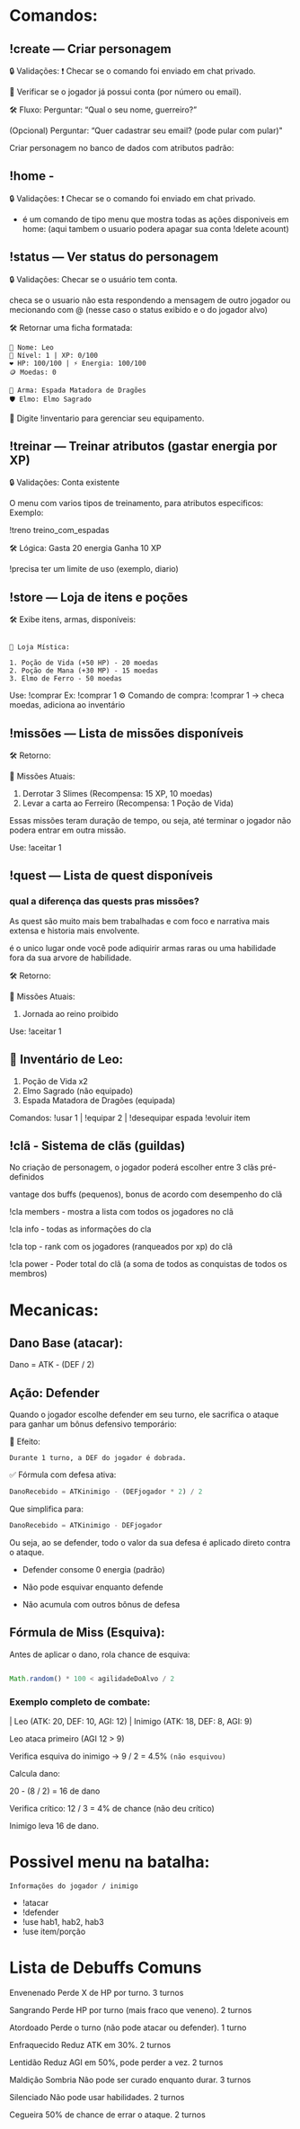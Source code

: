 # Comandos:

## !create — Criar personagem

🔒 Validações:
❗ Checar se o comando foi enviado em chat privado.

📛 Verificar se o jogador já possui conta (por número ou email).

🛠️ Fluxo:
Perguntar: “Qual o seu nome, guerreiro?”

(Opcional) Perguntar: “Quer cadastrar seu email? (pode pular com pular)"

Criar personagem no banco de dados com atributos padrão:

## !home - 

🔒 Validações:
❗ Checar se o comando foi enviado em chat privado.

* é um comando de tipo menu que mostra todas as ações disponiveis em home:
(aqui tambem o usuario podera apagar sua conta !delete acount)

## !status — Ver status do personagem

🔒 Validações:
Checar se o usuário tem conta.

checa se o usuario não esta respondendo a mensagem de outro jogador ou mecionando com @
(nesse caso o status exibido e o do jogador alvo)

🛠️ Retornar uma ficha formatada:

````
🧍 Nome: Leo
🏅 Nível: 1 | XP: 0/100
❤️ HP: 100/100 | ⚡ Energia: 100/100
🪙 Moedas: 0

🔪 Arma: Espada Matadora de Dragões
🛡️ Elmo: Elmo Sagrado
````

🎒 Digite !inventario para gerenciar seu equipamento.

## !treinar — Treinar atributos (gastar energia por XP)
🔒 Validações:
Conta existente

O menu com varios tipos de treinamento, para atributos especificos:
Exemplo:

!treno treino_com_espadas

🛠️ Lógica:
Gasta 20 energia
Ganha 10 XP

!precisa ter um limite de uso (exemplo, diario)


## !store — Loja de itens e poções

🛠️ Exibe itens, armas, disponíveis:


````

🛒 Loja Mística:

1. Poção de Vida (+50 HP) - 20 moedas
2. Poção de Mana (+30 MP) - 15 moedas
3. Elmo de Ferro - 50 moedas

````

Use: !comprar <id>
Ex: !comprar 1
⚙️ Comando de compra:
!comprar 1 → checa moedas, adiciona ao inventário

## !missões — Lista de missões disponíveis

🛠️ Retorno:

📜 Missões Atuais:

1. Derrotar 3 Slimes (Recompensa: 15 XP, 10 moedas)
2. Levar a carta ao Ferreiro (Recompensa: 1 Poção de Vida)

Essas missões teram duração de tempo, ou seja, até terminar o jogador não podera entrar em outra missão.

Use: !aceitar 1

## !quest — Lista de quest disponíveis

### qual a diferença das quests pras missões?

As quest são muito mais bem trabalhadas e com  foco e narrativa mais extensa e historia mais envolvente.

é o unico lugar onde você pode adiquirir armas raras ou uma habilidade fora da sua arvore de habilidade.


🛠️ Retorno:

📜 Missões Atuais:

1. Jornada ao reino proibido

Use: !aceitar 1

## 🎒 Inventário de Leo:

1. Poção de Vida x2
2. Elmo Sagrado (não equipado)
3. Espada Matadora de Dragões (equipada)

Comandos:
!usar 1 | !equipar 2 | !desequipar espada
!evoluir item


## !clã - Sistema de clãs (guildas)

No criação de personagem, o jogador poderá escolher entre 3 clãs pré-definidos

vantage dos buffs (pequenos), bonus de acordo com desempenho do clã

!cla members - mostra a lista com todos os jogadores no clã

!cla info - todas as informações do cla

!cla top - rank com os jogadores (ranqueados por xp) do clã

!cla power - Poder total do clã (a soma de todos as conquistas de todos os membros)


# Mecanicas:


## Dano Base (atacar):

Dano = ATK - (DEF / 2)

## Ação: Defender

Quando o jogador escolhe defender em seu turno, ele sacrifica o ataque para ganhar um bônus defensivo temporário:

📌 Efeito:

``Durante 1 turno, a DEF do jogador é dobrada.``

✅ Fórmula com defesa ativa:


````js
DanoRecebido = ATKinimigo - (DEFjogador * 2) / 2

````

Que simplifica para:

````js
DanoRecebido = ATKinimigo - DEFjogador
````

Ou seja, ao se defender, todo o valor da sua defesa é aplicado direto contra o ataque.


* Defender consome 0 energia (padrão)

* Não pode esquivar enquanto defende 

* Não acumula com outros bônus de defesa

## Fórmula de Miss (Esquiva):

Antes de aplicar o dano, rola chance de esquiva:

````js

Math.random() * 100 < agilidadeDoAlvo / 2

````

### Exemplo completo de combate:

| Leo (ATK: 20, DEF: 10, AGI: 12)
| Inimigo (ATK: 18, DEF: 8, AGI: 9)



Leo ataca primeiro (AGI 12 > 9)

Verifica esquiva do inimigo → 9 / 2 = 4.5% ``(não esquivou)``

Calcula dano:

20 - (8 / 2) = 16 de dano

Verifica crítico: 12 / 3 = 4% de chance (não deu crítico)

Inimigo leva 16 de dano.

# Possivel menu na batalha:


``Informações do jogador / inimigo``


* !atacar 
* !defender 
* !use hab1, hab2, hab3
* !use item/porção


# Lista de Debuffs Comuns

Envenenado	Perde X de HP por turno.	3 turnos

Sangrando	Perde HP por turno (mais fraco que veneno).	2 turnos

Atordoado	Perde o turno (não pode atacar ou defender).	1 turno

Enfraquecido	Reduz ATK em 30%.	2 turnos

Lentidão	Reduz AGI em 50%, pode perder a vez.	2 turnos

Maldição Sombria	Não pode ser curado enquanto durar.	3 turnos

Silenciado	Não pode usar habilidades.	2 turnos

Cegueira	50% de chance de errar o ataque.	2 turnos



